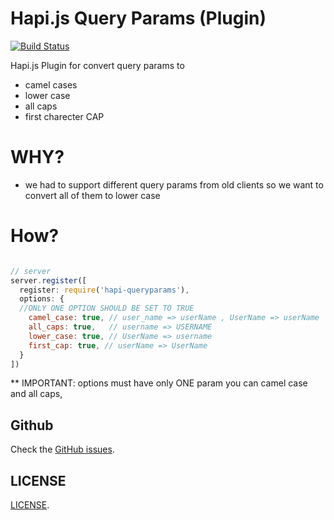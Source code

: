Hapi.js Query Params (Plugin)
=============================

[![Build Status](https://travis-ci.org/doron2402/hapi-queryparams.svg)](https://travis-ci.org/doron2402/hapi-queryparams)

Hapi.js Plugin for convert query params to
  - camel cases
  - lower case
  - all caps
  - first charecter CAP

WHY?
===
  - we had to support different query params from old clients so we want to convert all of them to lower case


How?
====
```javascript

// server
server.register([
  register: require('hapi-queryparams'),
  options: {
  //ONLY ONE OPTION SHOULD BE SET TO TRUE
    camel_case: true, // user_name => userName , UserName => userName
    all_caps: true,   // username => USERNAME
    lower_case: true, // UserName => username
    first_cap: true, // userName => UserName
  }
])

```

** IMPORTANT: options must have only ONE param you can camel case and all caps,


Github
-------------

Check the [GitHub issues](https://github.com/doron2402/hai-queryparams/issues).


LICENSE
-------

[LICENSE](https://github.com/doron2402/hapi-queryparams/blob/master/LICENSE).

